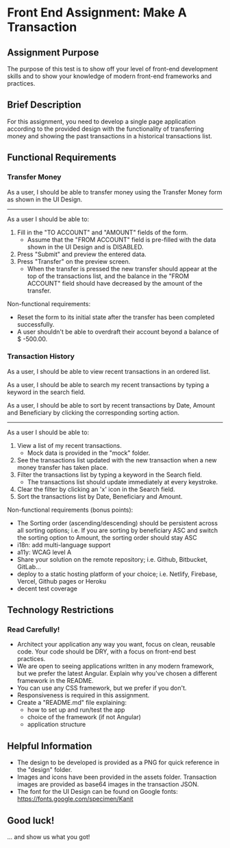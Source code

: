 # Front End Assignment: Make A Transaction

## Assignment Purpose

The purpose of this test is to show off your level of front-end development skills and to show your knowledge of modern front-end frameworks and practices.

## Brief Description

For this assignment, you need to develop a single page application according to the provided design with the functionality of transferring money and showing the past transactions in a historical transactions list.

## Functional Requirements

### Transfer Money

As a user, I should be able to transfer money using the Transfer Money form as shown in the UI Design.

---

As a user I should be able to:

1. Fill in the "TO ACCOUNT" and "AMOUNT" fields of the form. 
    - Assume that the "FROM ACCOUNT" field is pre-filled with the data shown in the UI Design and is DISABLED.
2. Press "Submit" and preview the entered data.
3. Press "Transfer" on the preview screen. 
    - When the transfer is pressed the new transfer should appear at the top of the transactions list, and the balance in the "FROM ACCOUNT" field should have decreased by the amount of the transfer.

Non-functional requirements:

- Reset the form to its initial state after the transfer has been completed successfully.
- A user shouldn't be able to overdraft their account beyond a balance of $ -500.00.

### Transaction History

As a user, I should be able to view recent transactions in an ordered list.

As a user, I should be able to search my recent transactions by typing a keyword in the search field.

As a user, I should be able to sort by recent transactions by Date, Amount and Beneficiary by clicking the corresponding sorting action.

---

As a user I should be able to:

1. View a list of my recent transactions.
    - Mock data is provided in the "mock" folder.
2. See the transactions list updated with the new transaction when a new money transfer has taken place.
3. Filter the transactions list by typing a keyword in the Search field.
    - The transactions list should update immediately at every keystroke.
4. Clear the filter by clicking an 'x' icon in the Search field.
4. Sort the transactions list by Date, Beneficiary and Amount.

Non-functional requirements (bonus points):

- The Sorting order (ascending/descending) should be persistent across all sorting options; i.e. If you are sorting by beneficiary ASC and switch the sorting option to Amount, the sorting order should stay ASC
- i18n: add multi-language support
- a11y: WCAG level A
- Share your solution on the remote repository; i.e. Github, Bitbucket, GitLab...
- deploy to a static hosting platform of your choice; i.e. Netlify, Firebase, Vercel, Github pages or Heroku
- decent test coverage


## Technology Restrictions

### Read Carefully!

- Architect your application any way you want, focus on clean, reusable code. Your code should be DRY, with a focus on front-end best practices.
- We are open to seeing applications written in any modern framework, but we prefer the latest Angular. Explain why you've chosen a different framework in the README.
- You can use any CSS framework, but we prefer if you don't.
- Responsiveness is required in this assignment.
- Create a "README.md" file explaining:
    - how to set up and run/test the app
    - choice of the framework (if not Angular)
    - application structure

## Helpful Information

- The design to be developed is provided as a PNG for quick reference in the "design" folder.
- Images and icons have been provided in the assets folder. Transaction images are provided as base64 images in the transaction JSON.
- The font for the UI Design can be found on Google fonts: https://fonts.google.com/specimen/Kanit


## Good luck!

... and show us what you got!
